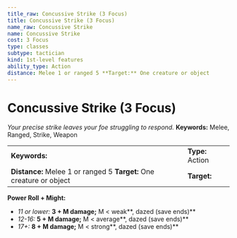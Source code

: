 ```yaml
---
title_raw: Concussive Strike (3 Focus)
title: Concussive Strike (3 Focus)
name_raw: Concussive Strike
name: Concussive Strike
cost: 3 Focus
type: classes
subtype: tactician
kind: 1st-level features
ability_type: Action
distance: Melee 1 or ranged 5 **Target:** One creature or object
---
```


# Concussive Strike (3 Focus)

*Your precise strike leaves your foe struggling to respond.* **Keywords:** Melee, Ranged, Strike, Weapon

|                                                                      |                  |
| :------------------------------------------------------------------- | :--------------- |
| **Keywords:**                                                        | **Type:** Action |
| **Distance:** Melee 1 or ranged 5 **Target:** One creature or object | **Target:**      |

**Power Roll + Might:**

- *11 or lower:* **3 + M damage;** M \< weak\*\*, dazed (save ends)\*\*
- *12-16:* **5 + M damage;** M \< average\*\*, dazed (save ends)\*\*
- *17+:* **8 + M damage;** M \< strong\*\*, dazed (save ends)\*\*
